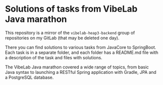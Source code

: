 # Solutions of tasks from VibeLab Java marathon

This repository is a mirror of the `vibelab-heap3-backend` group of repositories on my GitLab (that may be deleted one day).

There you can find solutions to various tasks from JavaCore to SpringBoot. <br>
Each task is in a separate folder, and each folder has a README.md file with a description of the task and files with solutions.

The VibeLab Java marathon covered a wide range of topics, from basic Java syntax to launching a RESTful Spring application with Gradle, JPA and a PostgreSQL database.